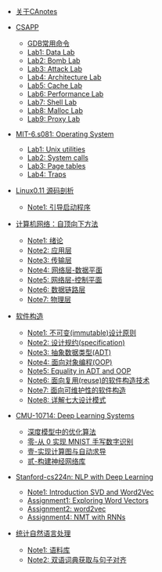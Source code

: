 * [关于CAnotes](/)

* [CSAPP](/CSAPP/)
  * [GDB常用命令](/CSAPP/gdb常用命令)
  * [Lab1: Data Lab](/CSAPP/Lab01-Data_Lab)
  * [Lab2: Bomb Lab](/CSAPP/Lab02-Bomb_Lab)
  * [Lab3: Attack Lab](/CSAPP/Lab03-Attack_Lab)
  * [Lab4: Architecture Lab](/CSAPP/Lab04-Architecture_Lab)
  * [Lab5: Cache Lab](/CSAPP/Lab05-Cache_Lab)
  * [Lab6: Performance Lab](/CSAPP/Lab06-Performance_Lab)
  * [Lab7: Shell Lab](/CSAPP/Lab07-Shell_Lab)
  * [Lab8: Malloc Lab](/CSAPP/Lab08-Malloc_Lab)
  * [Lab9: Proxy Lab](/CSAPP/Lab09-Proxy_Lab)
  
* [MIT-6.s081: Operating System](/Operating-System/MIT-6.S081/)
  * [Lab1: Unix utilities](/Operating-System/MIT-6.S081/Lab1-Unix_utilities)
  * [Lab2: System calls](/Operating-System/MIT-6.S081/Lab2-System_calls)
  * [Lab3: Page tables](/Operating-System/MIT-6.S081/Lab3-Page_tables)
  * [Lab4: Traps](/Operating-System/MIT-6.S081/Lab4-Traps)
  
* [Linux0.11 源码剖析](/Operating-System/HIT-OSLab/)
  * [Note1: 引导启动程序](/Operating-System/HIT-OSLab/1-引导启动程序)
  
* [计算机网络：自顶向下方法](/Computer-Network/A-Top-Down-Approach/)
  * [Note1: 绪论](/Computer-Network/A-Top-Down-Approach/1-绪论)
  * [Note2: 应用层](/Computer-Network/A-Top-Down-Approach/2-应用层)
  * [Note3: 传输层](/Computer-Network/A-Top-Down-Approach/3-传输层)
  * [Note4: 网络层-数据平面](/Computer-Network/A-Top-Down-Approach/4-网络层：数据平面)
  * [Note5: 网络层-控制平面](/Computer-Network/A-Top-Down-Approach/5-网络层：控制平面)
  * [Note6: 数据链路层](/Computer-Network/A-Top-Down-Approach/6-数据链路层)
  * [Note7: 物理层](/Computer-Network/A-Top-Down-Approach/7-物理层)

* [软件构造](/Software-Construction/)
  * [Note1: 不可变(immutable)设计原则](/Software-Construction/1-不可变(immutable)设计原则)
  * [Note2: 设计规约(specification)](/Software-Construction/2-设计规约(specification))
  * [Note3: 抽象数据类型(ADT)](/Software-Construction/3-抽象数据类型(ADT))
  * [Note4: 面向对象编程(OOP)](/Software-Construction/4-面向对象编程(OOP))
  * [Note5: Equality in ADT and OOP](/Software-Construction/5-Equality-in-ADT-and-OOP)
  * [Note6: 面向复用(reuse)的软件构造技术](/Software-Construction/6-面向复用(reuse)的软件构造技术)
  * [Note7: 面向可维护性的软件构造](/Software-Construction/7-面向可维护性的软件构造技术)
  * [Note8: 详解七大设计模式](/Software-Construction/8-详解七大设计模式)

* [CMU-10714: Deep Learning Systems](/Deep-Learning-Systems/)
  * [深度模型中的优化算法](/Deep-Learning-Systems/深度模型中的优化算法)
  * [零-从 0 实现 MNIST 手写数字识别](Deep-Learning-Systems/零-从0实现MNIST手写数字识别)
  * [壹-实现计算图与自动求导](Deep-Learning-Systems/壹-实现计算图与自动求导)
  * [贰-构建神经网络库](Deep-Learning-Systems/贰-构建神经网络库)

* [Stanford-cs224n: NLP with Deep Learning](/NLP-with-Deep-Learning/)
  * [Note1: Introduction SVD and Word2Vec](/NLP-with-Deep-Learning/Note01-Introduction_SVD_and_Word2Vec)
  * [Assignment1: Exploring Word Vectors](NLP-with-Deep-Learning/Assignment1-Exploring_Word_Vectors)
  * [Assignment2: word2vec](NLP-with-Deep-Learning/Assignment2-word2vec)
  * [Assignment4: NMT with RNNs](NLP-with-Deep-Learning/Assignment4-NMT_with_RNNs)

* [统计自然语言处理](/NLP-with-Statistical-Methods/)
  * [Note1: 语料库](NLP-with-Statistical-Methods/1-语料库)
  * [Note2: 双语词典获取与句子对齐](NLP-with-Statistical-Methods/2-双语词典获取与句子对齐)